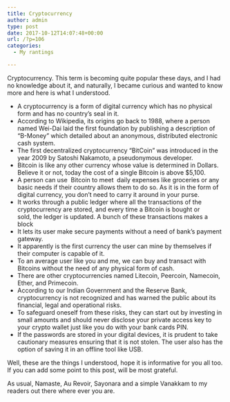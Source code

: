 ```yaml
---
title: Cryptocurrency
author: admin
type: post
date: 2017-10-12T14:07:48+00:00
url: /?p=106
categories:
  - My rantings

---
```

Cryptocurrency. This term is becoming quite popular these days, and I had no knowledge about it, and naturally, I became curious and wanted to know more and here is what I understood.

  * A&nbsp;cryptocurrency is a form of digital currency which has no physical form and has no country&#8217;s seal in it.
  * According to Wikipedia, its origins go back to 1988, where a person named Wei-Dai laid the first foundation by publishing a description of &#8220;B-Money&#8221; which detailed about an anonymous, distributed electronic cash system.
  * The first decentralized cryptocurrency &#8220;BitCoin&#8221; was introduced in the year 2009 by Satoshi Nakamoto, a pseudonymous&nbsp;developer.
  * Bitcoin is like any other currency whose value is determined in Dollars. Believe it or not, today the cost of a single Bitcoin is above $5,100.
  * A person can use&nbsp; Bitcoin to meet&nbsp; daily expenses like groceries or any basic needs if their country allows them to do so. As it is in the form of digital currency, you don&#8217;t need to carry it around in your purse.
  * It works through a public ledger where all the transactions of the cryptocurrency are stored, and every time a Bitcoin is bought or sold,&nbsp;the ledger is updated. A bunch of these transactions makes a block
  * It lets its user make secure payments without a need of bank&#8217;s payment gateway.
  * It apparently is the first currency the user can mine by themselves if their computer is capable of it.
  * To an average user like you and me, we can buy and transact with Bitcoins without the need of any physical form of cash.
  * There are other cryptocurrencies named Litecoin, Peercoin, Namecoin, Ether, and Primecoin.
  * According to our Indian Government and the Reserve Bank, cryptocurrency is not recognized and has warned the public about its financial, legal and operational risks.
  * To safeguard oneself from these risks, they can start out by investing in small amounts and should never disclose your private access key to your crypto wallet just like you do with your bank cards PIN.
  * If the passwords are stored in your digital devices, it is prudent to take cautionary measures ensuring that it is not stolen. The user also has the option of saving it in an offline tool like USB.

Well, these are the things I understood, hope it is informative for you all too. If you can add some point to this post, will be most grateful.

As usual, Namaste, Au Revoir, Sayonara&nbsp;and a simple Vanakkam to my readers out there where ever you are.

&nbsp;

&nbsp;

&nbsp;

&nbsp;

&nbsp;

&nbsp;